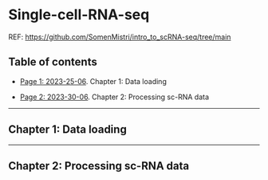 # Single-cell-RNA-seq

REF: https://github.com/SomenMistri/intro_to_scRNA-seq/tree/main

## Table of contents    
* [Page 1: 2023-25-06](#id-section1). Chapter 1: Data loading

* [Page 2: 2023-30-06](#id-section2). Chapter 2: Processing sc-RNA data



------
<div id='id-section1'/>

## Chapter 1: Data loading


-----
<div id='id-section2'/>

## Chapter 2: Processing sc-RNA data
